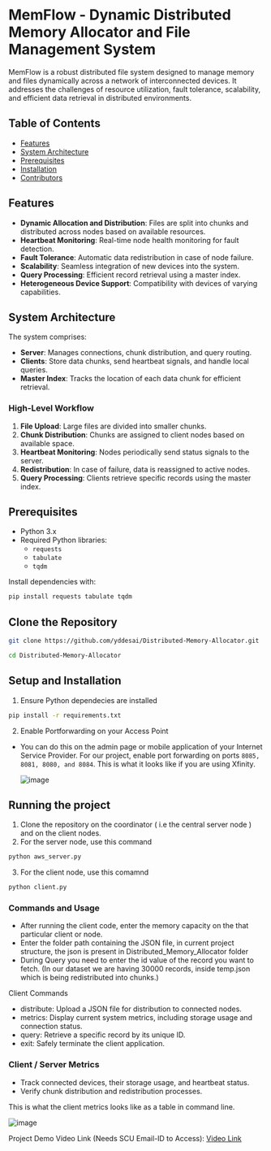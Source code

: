 # MemFlow - Dynamic Distributed Memory Allocator and File Management System

MemFlow is a robust distributed file system designed to manage memory and files dynamically across a network of interconnected devices. It addresses the challenges of resource utilization, fault tolerance, scalability, and efficient data retrieval in distributed environments.

## Table of Contents
- [Features](#features)
- [System Architecture](#system-architecture)
- [Prerequisites](#prerequisites)
- [Installation](#installation)
- [Contributors](#contributors)

## Features
- **Dynamic Allocation and Distribution**: Files are split into chunks and distributed across nodes based on available resources.
- **Heartbeat Monitoring**: Real-time node health monitoring for fault detection.
- **Fault Tolerance**: Automatic data redistribution in case of node failure.
- **Scalability**: Seamless integration of new devices into the system.
- **Query Processing**: Efficient record retrieval using a master index.
- **Heterogeneous Device Support**: Compatibility with devices of varying capabilities.

## System Architecture
The system comprises:
- **Server**: Manages connections, chunk distribution, and query routing.
- **Clients**: Store data chunks, send heartbeat signals, and handle local queries.
- **Master Index**: Tracks the location of each data chunk for efficient retrieval.

### High-Level Workflow
1. **File Upload**: Large files are divided into smaller chunks.
2. **Chunk Distribution**: Chunks are assigned to client nodes based on available space.
3. **Heartbeat Monitoring**: Nodes periodically send status signals to the server.
4. **Redistribution**: In case of failure, data is reassigned to active nodes.
5. **Query Processing**: Clients retrieve specific records using the master index.

## Prerequisites
- Python 3.x
- Required Python libraries:
  - `requests`
  - `tabulate`
  - `tqdm`

Install dependencies with:
```bash
pip install requests tabulate tqdm
```

## Clone the Repository 
```bash
git clone https://github.com/yddesai/Distributed-Memory-Allocator.git
```
```bash
cd Distributed-Memory-Allocator
```

## Setup and Installation 
1. Ensure Python dependecies are installed 
```bash 
pip install -r requirements.txt
```
2. Enable Portforwarding on your Access Point
- You can do this on the admin page or mobile application of your Internet Service Provider.
  For our project, enable port forwarding on ports ```8085, 8081, 8080, and 8084```. 
  This is what it looks like if you are using Xfinity.

  ![image](https://github.com/user-attachments/assets/621aa59d-f1f3-48a8-8728-8f39d997328c)


## Running the project 
1. Clone the repository on the coordinator ( i.e the central server node ) and  on the client nodes. 
2. For the server node, use this command
```bash 
python aws_server.py
```
3. For the client node, use this comamnd
```bash 
python client.py
```

### Commands and Usage
- After running the client code, enter the memory capacity on the that particular client or node.
- Enter the folder path containing the JSON file, in current project structure, the json is present in Distributed_Memory_Allocator folder
- During Query you need to enter the id value of the record you want to fetch. (In our dataset we are having 30000 records, inside temp.json which is being redistributed into chunks.)
 
Client Commands
- distribute: Upload a JSON file for distribution to connected nodes.
- metrics: Display current system metrics, including storage usage and connection status.
- query: Retrieve a specific record by its unique ID.
- exit: Safely terminate the client application.
### Client / Server Metrics
- Track connected devices, their storage usage, and heartbeat status.
- Verify chunk distribution and redistribution processes.
  
This is what the client metrics looks like as a table in command line.

![image](https://github.com/user-attachments/assets/0d0e99c9-7737-4588-8d29-279087bdb980)

Project Demo Video Link (Needs SCU Email-ID to Access): [Video Link](https://drive.google.com/file/d/1GxMpvzOdt_qHy2LP8kfetHgYhTTjJgO-/view?usp=drive_link)
